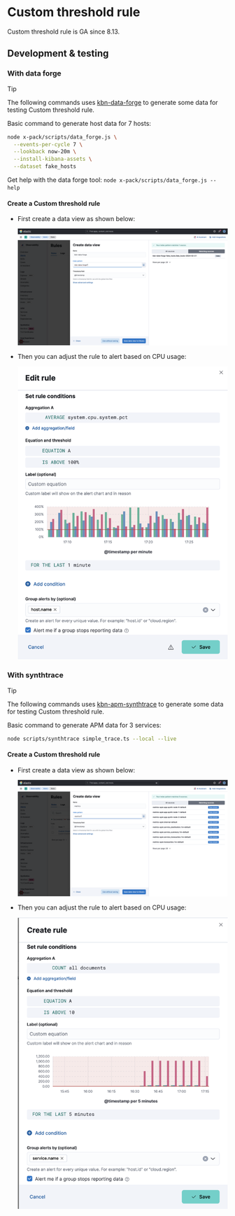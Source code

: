 # Custom threshold rule

Custom threshold rule is GA since 8.13.

## Development & testing

### With data forge

> [!TIP]
> The following commands uses [kbn-data-forge](../../../../../platform/packages/shared/kbn-data-forge/README.md) to generate some data for testing Custom threshold rule.

Basic command to generate host data for 7 hosts:
```sh
node x-pack/scripts/data_forge.js \
  --events-per-cycle 7 \
  --lookback now-20m \
  --install-kibana-assets \
  --dataset fake_hosts
```

Get help with the data forge tool: `node x-pack/scripts/data_forge.js --help`

#### Create a Custom threshold rule

- First create a data view as shown below:

  <img src="./images/data_forge_data_view.png" width="800"/>

- Then you can adjust the rule to alert based on CPU usage:

  <img src="./images/data_forge_custom_threshold_rule_cpu.png" width="500"/>

### With synthtrace

> [!TIP]
> The following commands uses [kbn-apm-synthtrace](../../../../../src/platform/packages/shared/kbn-apm-synthtrace) to generate some data for testing Custom threshold rule.

Basic command to generate APM data for 3 services:
```sh
node scripts/synthtrace simple_trace.ts --local --live
```

#### Create a Custom threshold rule

- First create a data view as shown below:

  <img src="./images/synthtrace_data_view.png" width="800"/>

- Then you can adjust the rule to alert based on CPU usage:

  <img src="./images/synthtrace_custom_threshold_rule.png" width="500"/>
